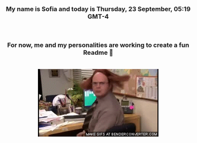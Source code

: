 


<div align="center">
<h3 >My name is Sofia and today is Thursday, 23 September, 05:19 GMT-4</h3><br>
<h3 >For now, me and my personalities are working to create a fun Readme 👋
</h3><br>
<img src='img/dwight.gif' alt='working...'/>
</div>
